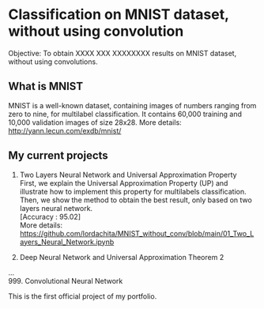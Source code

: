 # Classification on MNIST dataset, without using convolution

Objective: To obtain XXXX XXX XXXXXXXX results on MNIST dataset, without using convolutions.

## What is MNIST
MNIST is a well-known dataset, containing images of numbers ranging from zero to nine, for multilabel classification. 
It contains 60,000 training and 10,000 validation images of size 28x28.
More details: http://yann.lecun.com/exdb/mnist/

## My current projects 
1. Two Layers Neural Network and Universal Approximation Property </br>
First, we explain the Universal Approximation Property (UP) and illustrate how to implement this property for multilabels classification. </br>
Then, we show the method to obtain the best result, only based on two layers neural network. </br>
[Accuracy : 95.02] </br>
More details: https://github.com/lordachita/MNIST_without_conv/blob/main/01_Two_Layers_Neural_Network.ipynb

2. Deep Neural Network and Universal Approximation Theorem 2

... </br>
999. Convolutional Neural Network 

This is the first official project of my portfolio. 
